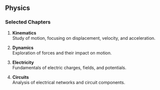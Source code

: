 ## Physics

### Selected Chapters

1. **Kinematics**  
   Study of motion, focusing on displacement, velocity, and acceleration.

2. **Dynamics**  
   Exploration of forces and their impact on motion.

3. **Electricity**  
   Fundamentals of electric charges, fields, and potentials.

4. **Circuits**  
   Analysis of electrical networks and circuit components.
